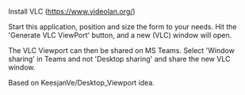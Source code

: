 Install VLC (https://www.videolan.org/)

Start this application, position and size the form to your needs. Hit the 'Generate VLC ViewPort' button, and a new (VLC) window will open.

The VLC Viewport can then be shared on MS Teams. Select 'Window sharing' in Teams and not 'Desktop sharing' and share the new VLC window.


Based on KeesjanVe/Desktop_Viewport idea.
